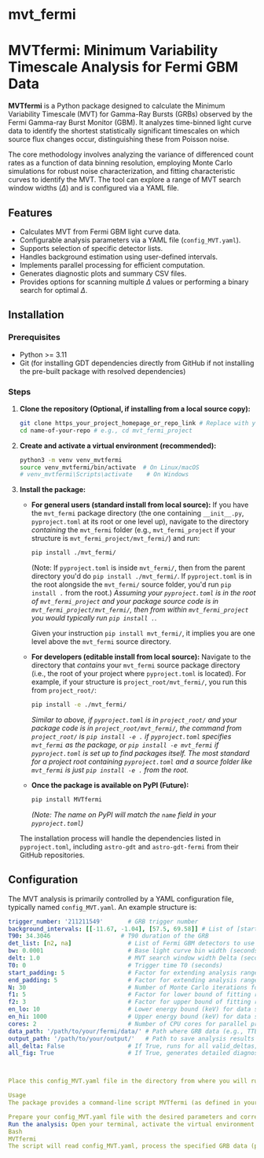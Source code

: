 # mvt_fermi
# MVTfermi: Minimum Variability Timescale Analysis for Fermi GBM Data

**MVTfermi** is a Python package designed to calculate the Minimum Variability Timescale (MVT) for Gamma-Ray Bursts (GRBs) observed by the Fermi Gamma-ray Burst Monitor (GBM). It analyzes time-binned light curve data to identify the shortest statistically significant timescales on which source flux changes occur, distinguishing these from Poisson noise.

The core methodology involves analyzing the variance of differenced count rates as a function of data binning resolution, employing Monte Carlo simulations for robust noise characterization, and fitting characteristic curves to identify the MVT. The tool can explore a range of MVT search window widths ($\Delta$) and is configured via a YAML file.

## Features

* Calculates MVT from Fermi GBM light curve data.
* Configurable analysis parameters via a YAML file (`config_MVT.yaml`).
* Supports selection of specific detector lists.
* Handles background estimation using user-defined intervals.
* Implements parallel processing for efficient computation.
* Generates diagnostic plots and summary CSV files.
* Provides options for scanning multiple $\Delta$ values or performing a binary search for optimal $\Delta$.

## Installation

### Prerequisites

* Python >= 3.11
* Git (for installing GDT dependencies directly from GitHub if not installing the pre-built package with resolved dependencies)

### Steps

1.  **Clone the repository (Optional, if installing from a local source copy):**
    ```bash
    git clone https_your_project_homepage_or_repo_link # Replace with your actual repo URL
    cd name-of-your-repo # e.g., cd mvt_fermi_project
    ```

2.  **Create and activate a virtual environment (recommended):**
    ```bash
    python3 -m venv venv_mvtfermi
    source venv_mvtfermi/bin/activate  # On Linux/macOS
    # venv_mvtfermi\Scripts\activate    # On Windows
    ```

3.  **Install the package:**

    * **For general users (standard install from local source):**
        If you have the `mvt_fermi` package directory (the one containing `__init__.py`, `pyproject.toml` at its root or one level up), navigate to the directory *containing* the `mvt_fermi` folder (e.g., `mvt_fermi_project` if your structure is `mvt_fermi_project/mvt_fermi/`) and run:
        ```bash
        pip install ./mvt_fermi/ 
        ```
        (Note: If `pyproject.toml` is inside `mvt_fermi/`, then from the parent directory you'd do `pip install ./mvt_fermi/`. If `pyproject.toml` is in the root alongside the `mvt_fermi/` source folder, you'd run `pip install .` from the root.)
        *Assuming your `pyproject.toml` is in the root of `mvt_fermi_project` and your package source code is in `mvt_fermi_project/mvt_fermi/`, then from within `mvt_fermi_project` you would typically run `pip install .`.*

        Given your instruction `pip install mvt_fermi/`, it implies you are one level above the `mvt_fermi` source directory.

    * **For developers (editable install from local source):**
        Navigate to the directory that *contains* your `mvt_fermi` source package directory (i.e., the root of your project where `pyproject.toml` is located). For example, if your structure is `project_root/mvt_fermi/`, you run this from `project_root/`:
        ```bash
        pip install -e ./mvt_fermi/
        ```
        *Similar to above, if `pyproject.toml` is in `project_root/` and your package code is in `project_root/mvt_fermi/`, the command from `project_root/` is `pip install -e .` if `pyproject.toml` specifies `mvt_fermi` as the package, or `pip install -e mvt_fermi` if `pyproject.toml` is set up to find packages itself. The most standard for a project root containing `pyproject.toml` and a source folder like `mvt_fermi` is just `pip install -e .` from the root.*

    * **Once the package is available on PyPI (Future):**
        ```bash
        pip install MVTfermi 
        ```
        *(Note: The name on PyPI will match the `name` field in your `pyproject.toml`)*

    The installation process will handle the dependencies listed in `pyproject.toml`, including `astro-gdt` and `astro-gdt-fermi` from their GitHub repositories.

## Configuration

The MVT analysis is primarily controlled by a YAML configuration file, typically named `config_MVT.yaml`. An example structure is:

```yaml
trigger_number: '211211549'       # GRB trigger number
background_intervals: [[-11.67, -1.04], [57.5, 69.58]] # List of [start, end] background time intervals
T90: 34.3046                    # T90 duration of the GRB
det_list: [n2, na]                # List of Fermi GBM detectors to use (e.g., n0-nb for NaIs, b0-b1 for BGOs)
bw: 0.0001                        # Base light curve bin width (seconds) for data processing
delt: 1.0                         # MVT search window width Delta (seconds) for a specific run, or initial for scan
T0: 0                             # Trigger time T0 (seconds)
start_padding: 5                  # Factor for extending analysis range before T0 (factor * delt)
end_padding: 5                    # Factor for extending analysis range after T90 (factor * delt)
N: 30                             # Number of Monte Carlo iterations for MVT finding
f1: 5                             # Factor for lower bound of fitting range (f1 * MVT_moving_avg_min)
f2: 3                             # Factor for upper bound of fitting range (f2 * MVT_moving_avg_min)
en_lo: 10                         # Lower energy bound (keV) for data selection
en_hi: 1000                       # Upper energy bound (keV) for data selection
cores: 2                          # Number of CPU cores for parallel processing
data_path: '/path/to/your/fermi/data/' # Path where GRB data (e.g., TTE files) are located or will be downloaded/cached by GDT
output_path: '/path/to/your/output/'   # Path to save analysis results and plots
all_delta: False                  # If True, runs for all valid_deltas; otherwise, uses specific delt or binary search logic (as per main script's logic)
all_fig: True                     # If True, generates detailed diagnostic plots for each iteration (controlled by MVTAnalyzer)



Place this config_MVT.yaml file in the directory from where you will run the MVTfermi script. Update paths in the YAML file to point to your data and desired output locations.

Usage
The package provides a command-line script MVTfermi (as defined in your pyproject.toml [project.scripts]).

Prepare your config_MVT.yaml file with the desired parameters and correct paths.
Run the analysis: Open your terminal, activate the virtual environment (if you used one), and navigate to the directory containing your config_MVT.yaml. Then execute:
Bash
MVTfermi
The script will read config_MVT.yaml, process the specified GRB data (potentially downloading/caching it via the GDT libraries), perform the MVT analysis, and save outputs to the specified output_path.